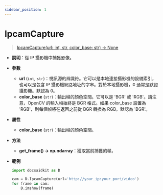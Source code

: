 ```yaml
---
sidebar_position: 1
---
```


# IpcamCapture

> [IpcamCapture(url: int, str, color_base: str) -> None](https://github.com/DocsaidLab/DocsaidKit/blob/71170598902b6f8e89a969f1ce27ed4fd05b2ff2/docsaidkit/vision/ipcam/camera.py#L11)

- **說明**：從 IP 攝影機中捕獲影像。

- **參數**

  - **url** (`int`, `str`)：視訊源的辨識符。它可以是本地連接攝影機的設備索引，也可以是包含 IP 攝影機網路地址的字串。對於本地攝影機，0 通常是默認攝影機。默認為 0。
  - **color_base** (`str`)：輸出幀的顏色空間。它可以是 'BGR' 或 'RGB'。請注意，OpenCV 的輸入幀始終是 BGR 格式。如果 color_base 設置為 'RGB'，則每個幀將在返回之前從 BGR 轉換為 RGB。默認為 'BGR'。

- **屬性**

  - **color_base** (`str`)：輸出幀的顏色空間。

- **方法**

  - **get_frame() -> np.ndarray**：獲取當前捕獲的幀。

- **範例**

  ```python
  import docsaidkit as D

  cam = D.IpcamCapture(url='http://your_ip:your_port/video')
  for frame in cam:
      D.imshow(frame)
  ```
